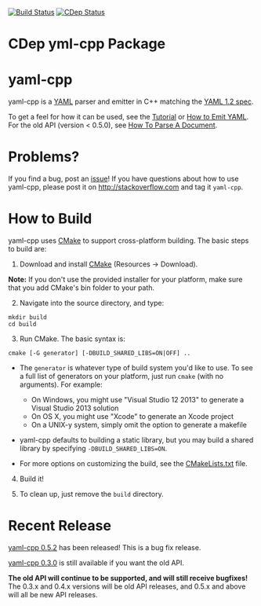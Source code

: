 [![Build Status](https://travis-ci.org/jomof/yaml-cpp.svg?branch=master)](https://travis-ci.org/jomof/yaml-cpp)
[![CDep Status](https://cdep-io.github.io/com.github.jomof/yaml-cpp/latest/latest.svg)](https://github.com/jomof/yaml-cpp/releases/latest)

# CDep yml-cpp Package


# yaml-cpp

yaml-cpp is a [YAML](http://www.yaml.org/) parser and emitter in C++ matching the [YAML 1.2 spec](http://www.yaml.org/spec/1.2/spec.html).

To get a feel for how it can be used, see the [Tutorial](https://github.com/jbeder/yaml-cpp/wiki/Tutorial) or [How to Emit YAML](https://github.com/jbeder/yaml-cpp/wiki/How-To-Emit-YAML). For the old API (version < 0.5.0), see [How To Parse A Document](https://github.com/jbeder/yaml-cpp/wiki/How-To-Parse-A-Document-(Old-API)).


# Problems? #

If you find a bug, post an [issue](https://github.com/jbeder/yaml-cpp/issues)! If you have questions about how to use yaml-cpp, please post it on http://stackoverflow.com and tag it `yaml-cpp`.

# How to Build #

yaml-cpp uses [CMake](http://www.cmake.org) to support cross-platform building. The basic steps to build are:

1. Download and install [CMake](http://www.cmake.org) (Resources -> Download).

**Note:** If you don't use the provided installer for your platform, make sure that you add CMake's bin folder to your path.

2. Navigate into the source directory, and type:

```
mkdir build
cd build
```

3. Run CMake. The basic syntax is:

```
cmake [-G generator] [-DBUILD_SHARED_LIBS=ON|OFF] ..
```

  * The `generator` is whatever type of build system you'd like to use. To see a full list of generators on your platform, just run `cmake` (with no arguments). For example:
    * On Windows, you might use "Visual Studio 12 2013" to generate a Visual Studio 2013 solution
    * On OS X, you might use "Xcode" to generate an Xcode project
    * On a UNIX-y system, simply omit the option to generate a makefile

  * yaml-cpp defaults to building a static library, but you may build a shared library by specifying `-DBUILD_SHARED_LIBS=ON`.

  * For more options on customizing the build, see the [CMakeLists.txt](https://github.com/jbeder/yaml-cpp/blob/master/CMakeLists.txt) file.

4. Build it!

5. To clean up, just remove the `build` directory.

# Recent Release #

[yaml-cpp 0.5.2](https://github.com/jbeder/yaml-cpp/releases/tag/release-0.5.2) has been released! This is a bug fix release.

[yaml-cpp 0.3.0](https://github.com/jbeder/yaml-cpp/releases/tag/release-0.3.0) is still available if you want the old API.

**The old API will continue to be supported, and will still receive bugfixes!** The 0.3.x and 0.4.x versions will be old API releases, and 0.5.x and above will all be new API releases.
